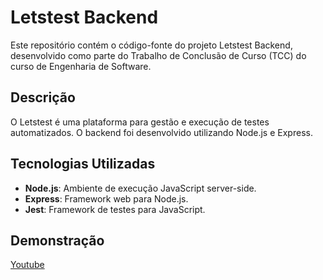 # Letstest Backend

Este repositório contém o código-fonte do projeto Letstest Backend, desenvolvido como parte do Trabalho de Conclusão de Curso (TCC) do curso de Engenharia de Software.

## Descrição

O Letstest é uma plataforma para gestão e execução de testes automatizados. O backend foi desenvolvido utilizando Node.js e Express.

## Tecnologias Utilizadas

- **Node.js**: Ambiente de execução JavaScript server-side.
- **Express**: Framework web para Node.js.
- **Jest**: Framework de testes para JavaScript.

## Demonstração

[Youtube](https://youtu.be/QxlsbTeRnuY)

